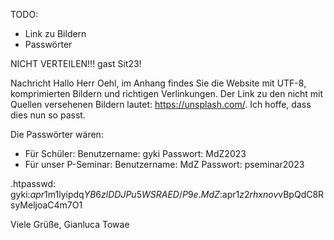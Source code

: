 TODO:
- Link zu Bildern
- Passwörter 

NICHT VERTEILEN!!!
gast
Sit23!

Nachricht
Hallo Herr Oehl,
im Anhang findes Sie die Website mit UTF-8, komprimierten Bildern und richtigen Verlinkungen. Der Link zu den nicht mit Quellen versehenen Bildern lautet: https://unsplash.com/. Ich hoffe, dass dies nun so passt. 

Die Passwörter wären:
- Für Schüler:
    Benutzername: gyki
    Passwort: MdZ2023
- Für unser P-Seminar:
    Benutzername: MdZ
    Passwort: pseminar2023

.htpasswd:
gyki:$apr1$m1lyipdq$YB6zlDDJPu5WSRAED/P9e.
MdZ:$apr1$z2rhxnov$vBpQdC8RsyMeljoaC4m7O1

Viele Grüße,
Gianluca Towae
